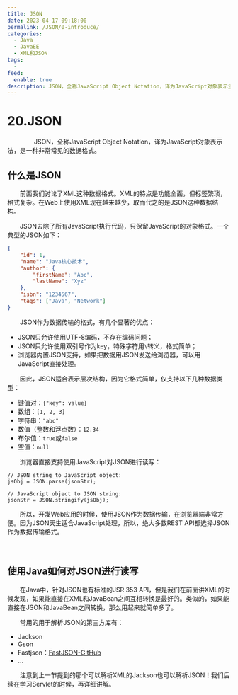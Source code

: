 ```yaml
---
title: JSON
date: 2023-04-17 09:18:00
permalink: /JSON/0-introduce/
categories:
  - Java
  - JavaEE
  - XML和JSON
tags:
  - 
feed:
  enable: true
description: JSON，全称JavaScript Object Notation，译为JavaScript对象表示法，是一种非常常见的数据格式。
---
```

# 20.JSON
　　‍
　　JSON，全称JavaScript Object Notation，译为JavaScript对象表示法，是一种非常常见的数据格式。

<!-- more -->


## 什么是JSON

　　前面我们讨论了XML这种数据格式。XML的特点是功能全面，但标签繁琐，格式复杂。在Web上使用XML现在越来越少，取而代之的是JSON这种数据结构。

　　JSON去除了所有JavaScript执行代码，只保留JavaScript的对象格式。一个典型的JSON如下：

```json
{
    "id": 1,
    "name": "Java核心技术",
    "author": {
        "firstName": "Abc",
        "lastName": "Xyz"
    },
    "isbn": "1234567",
    "tags": ["Java", "Network"]
}
```

　　JSON作为数据传输的格式，有几个显著的优点：

* JSON只允许使用UTF-8编码，不存在编码问题；
* JSON只允许使用双引号作为key，特殊字符用`\`转义，格式简单；
* 浏览器内置JSON支持，如果把数据用JSON发送给浏览器，可以用JavaScript直接处理。

　　因此，JSON适合表示层次结构，因为它格式简单，仅支持以下几种数据类型：

* 键值对：`{"key": value}`
* 数组：`[1, 2, 3]`
* 字符串：`"abc"`
* 数值（整数和浮点数）：`12.34`
* 布尔值：`true`或`false`
* 空值：`null`

　　浏览器直接支持使用JavaScript对JSON进行读写：

```
// JSON string to JavaScript object:
jsObj = JSON.parse(jsonStr);

// JavaScript object to JSON string:
jsonStr = JSON.stringify(jsObj);
```

　　所以，开发Web应用的时候，使用JSON作为数据传输，在浏览器端非常方便。因为JSON天生适合JavaScript处理，所以，绝大多数REST API都选择JSON作为数据传输格式。

　　‍

## 使用Java如何对JSON进行读写

　　在Java中，针对JSON也有标准的JSR 353 API，但是我们在前面讲XML的时候发现，如果能直接在XML和JavaBean之间互相转换是最好的。类似的，如果能直接在JSON和JavaBean之间转换，那么用起来就简单多了。

　　常用的用于解析JSON的第三方库有：

* Jackson
* Gson
* Fastjson：[FastJSON-GitHub](https://github.com/alibaba/fastjson)
* ...

　　注意到上一节提到的那个可以解析XML的Jackson也可以解析JSON！我们后续在学习Servlet的时候，再详细讲解。

　　‍
